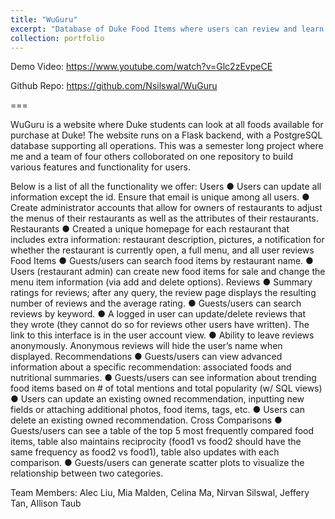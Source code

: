 ```yaml
---
title: "WuGuru"
excerpt: "Database of Duke Food Items where users can review and learn about new ones!<br/><img src='/images/WuGuru.png'> (SQL, Flask, HTML, Python)"
collection: portfolio
---
```


Demo Video: https://www.youtube.com/watch?v=Glc2zEvpeCE

Github Repo: https://github.com/Nsilswal/WuGuru

===

WuGuru is a website where Duke students can look at all foods available for purchase at Duke! The website runs on a Flask backend, with a PostgreSQL database supporting all operations. This was a semester long project where me and a team of four others colloborated on one repository to build various features and functionality for users.

Below is a list of all the functionality we offer:
Users ● Users can update all information except the id. Ensure that email is unique among all users. ● Create administrator accounts that allow for owners of restaurants to adjust the menus of their restaurants as well as the attributes of their restaurants. Restaurants ● Created a unique homepage for each restaurant that includes extra information: restaurant description, pictures, a notification for whether the restaurant is currently open, a full menu, and all user reviews Food Items ● Guests/users can search food items by restaurant name. ● Users (restaurant admin) can create new food items for sale and change the menu item information (via add and delete options). Reviews ● Summary ratings for reviews; after any query, the review page displays the resulting number of reviews and the average rating. ● Guests/users can search reviews by keyword. ● A logged in user can update/delete reviews that they wrote (they cannot do so for reviews other users have written). The link to this interface is in the user account view. ● Ability to leave reviews anonymously. Anonymous reviews will hide the user’s name when displayed. Recommendations ● Guests/users can view advanced information about a specific recommendation: associated foods and nutritional summaries. ● Guests/users can see information about trending food items based on # of total mentions and total popularity (w/ SQL views) ● Users can update an existing owned recommendation, inputting new fields or attaching additional photos, food items, tags, etc. ● Users can delete an existing owned recommendation. Cross Comparisons ● Guests/users can see a table of the top 5 most frequently compared food items, table also maintains reciprocity (food1 vs food2 should have the same frequency as food2 vs food1), table also updates with each comparison. ● Guests/users can generate scatter plots to visualize the relationship between two categories.

Team Members: Alec Liu, Mia Malden, Celina Ma, Nirvan Silswal, Jeffery Tan, Allison Taub
